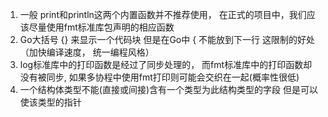 1. 一般 print和println这两个内置函数并不推荐使用， 在正式的项目中，我们应该尽量使用fmt标准库包声明的相应函数
2. Go大括号 {} 来显示一个代码块 但是在Go中 { 不能放到下一行 这限制的好处（加快编译速度， 统一编程风格）
3. log标准库中的打印函数是经过了同步处理的， 而fmt标准库中的打印函数却没有被同步, 如果多协程中使用fmt打印则可能会交织在一起(概率性很低)
4. 一个结构体类型不能(直接或间接)含有一个类型为此结构类型的字段 但是可以使该类型的指针
